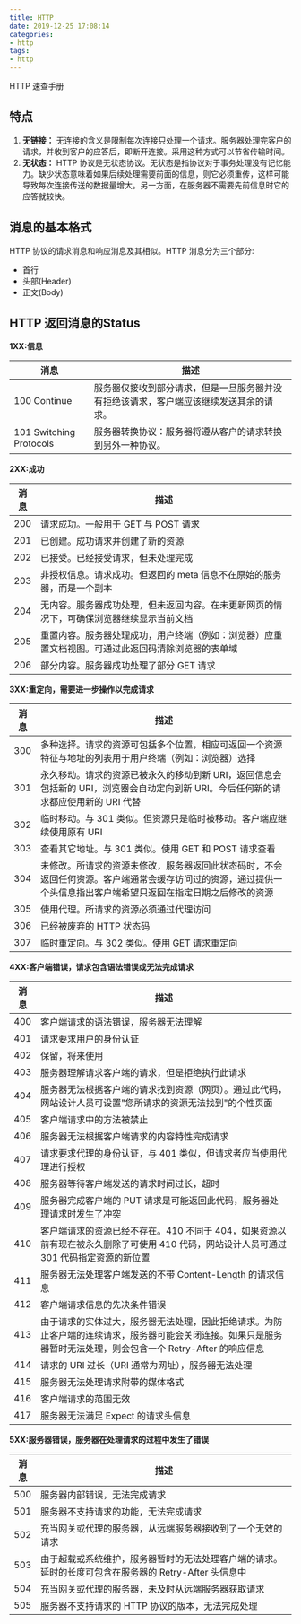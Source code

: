 ```yaml
---
title: HTTP
date: 2019-12-25 17:08:14
categories:
- http
tags:
- http
---
```


HTTP 速查手册

## 特点

1. **无链接：** 无连接的含义是限制每次连接只处理一个请求。服务器处理完客户的请求，并收到客户的应答后，即断开连接。采用这种方式可以节省传输时间。
2. **无状态：** HTTP 协议是无状态协议。无状态是指协议对于事务处理没有记忆能力。缺少状态意味着如果后续处理需要前面的信息，则它必须重传，这样可能导致每次连接传送的数据量增大。另一方面，在服务器不需要先前信息时它的应答就较快。

## 消息的基本格式

HTTP 协议的请求消息和响应消息及其相似。HTTP 消息分为三个部分:

- 首行
- 头部(Header)
- 正文(Body)

## HTTP 返回消息的Status

**1XX:信息**

| 消息                    | 描述                                                         |
| ----------------------- | ------------------------------------------------------------ |
| 100 Continue            | 服务器仅接收到部分请求，但是一旦服务器并没有拒绝该请求，客户端应该继续发送其余的请求。 |
| 101 Switching Protocols | 服务器转换协议：服务器将遵从客户的请求转换到另外一种协议。   |

**2XX:成功**

| 消息 | 描述                                                         |
| ---- | ------------------------------------------------------------ |
| 200  | 请求成功。一般用于 GET 与 POST 请求                          |
| 201  | 已创建。成功请求并创建了新的资源                             |
| 202  | 已接受。已经接受请求，但未处理完成                           |
| 203  | 非授权信息。请求成功。但返回的 meta 信息不在原始的服务器，而是一个副本 |
| 204  | 无内容。服务器成功处理，但未返回内容。在未更新网页的情况下，可确保浏览器继续显示当前文档 |
| 205  | 重置内容。服务器处理成功，用户终端（例如：浏览器）应重置文档视图。可通过此返回码清除浏览器的表单域 |
| 206  | 部分内容。服务器成功处理了部分 GET 请求                      |

**3XX:重定向，需要进一步操作以完成请求**

| 消息 | 描述                                                         |
| ---- | ------------------------------------------------------------ |
| 300  | 多种选择。请求的资源可包括多个位置，相应可返回一个资源特征与地址的列表用于用户终端（例如：浏览器）选择 |
| 301  | 永久移动。请求的资源已被永久的移动到新 URI，返回信息会包括新的 URI，浏览器会自动定向到新 URI。今后任何新的请求都应使用新的 URI 代替 |
| 302  | 临时移动。与 301 类似。但资源只是临时被移动。客户端应继续使用原有 URI |
| 303  | 查看其它地址。与 301 类似。使用 GET 和 POST 请求查看         |
| 304  | 未修改。所请求的资源未修改，服务器返回此状态码时，不会返回任何资源。客户端通常会缓存访问过的资源，通过提供一个头信息指出客户端希望只返回在指定日期之后修改的资源 |
| 305  | 使用代理。所请求的资源必须通过代理访问                       |
| 306  | 已经被废弃的 HTTP 状态码                                     |
| 307  | 临时重定向。与 302 类似。使用 GET 请求重定向                 |

**4XX:客户端错误，请求包含语法错误或无法完成请求**

| 消息 | 描述                                                         |
| ---- | ------------------------------------------------------------ |
| 400  | 客户端请求的语法错误，服务器无法理解                         |
| 401  | 请求要求用户的身份认证                                       |
| 402  | 保留，将来使用                                               |
| 403  | 服务器理解请求客户端的请求，但是拒绝执行此请求               |
| 404  | 服务器无法根据客户端的请求找到资源（网页）。通过此代码，网站设计人员可设置"您所请求的资源无法找到"的个性页面 |
| 405  | 客户端请求中的方法被禁止                                     |
| 406  | 服务器无法根据客户端请求的内容特性完成请求                   |
| 407  | 请求要求代理的身份认证，与 401 类似，但请求者应当使用代理进行授权 |
| 408  | 服务器等待客户端发送的请求时间过长，超时                     |
| 409  | 服务器完成客户端的 PUT 请求是可能返回此代码，服务器处理请求时发生了冲突 |
| 410  | 客户端请求的资源已经不存在。410 不同于 404，如果资源以前有现在被永久删除了可使用 410 代码，网站设计人员可通过 301 代码指定资源的新位置 |
| 411  | 服务器无法处理客户端发送的不带 Content-Length 的请求信息     |
| 412  | 客户端请求信息的先决条件错误                                 |
| 413  | 由于请求的实体过大，服务器无法处理，因此拒绝请求。为防止客户端的连续请求，服务器可能会关闭连接。如果只是服务器暂时无法处理，则会包含一个 Retry-After 的响应信息 |
| 414  | 请求的 URI 过长（URI 通常为网址），服务器无法处理            |
| 415  | 服务器无法处理请求附带的媒体格式                             |
| 416  | 客户端请求的范围无效                                         |
| 417  | 服务器无法满足 Expect 的请求头信息                           |

**5XX:服务器错误，服务器在处理请求的过程中发生了错误**

| 消息 | 描述                                                         |
| ---- | ------------------------------------------------------------ |
| 500  | 服务器内部错误，无法完成请求                                 |
| 501  | 服务器不支持请求的功能，无法完成请求                         |
| 502  | 充当网关或代理的服务器，从远端服务器接收到了一个无效的请求   |
| 503  | 由于超载或系统维护，服务器暂时的无法处理客户端的请求。延时的长度可包含在服务器的 Retry-After 头信息中 |
| 504  | 充当网关或代理的服务器，未及时从远端服务器获取请求           |
| 505  | 服务器不支持请求的 HTTP 协议的版本，无法完成处理             |
